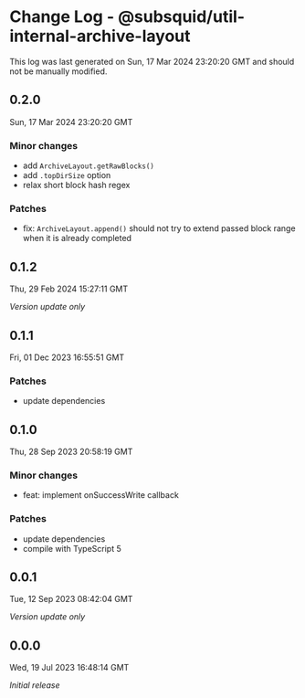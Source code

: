 # Change Log - @subsquid/util-internal-archive-layout

This log was last generated on Sun, 17 Mar 2024 23:20:20 GMT and should not be manually modified.

## 0.2.0
Sun, 17 Mar 2024 23:20:20 GMT

### Minor changes

- add `ArchiveLayout.getRawBlocks()`
- add `.topDirSize` option
- relax short block hash regex

### Patches

- fix: `ArchiveLayout.append()` should not try to extend passed block range when it is already completed

## 0.1.2
Thu, 29 Feb 2024 15:27:11 GMT

_Version update only_

## 0.1.1
Fri, 01 Dec 2023 16:55:51 GMT

### Patches

- update dependencies

## 0.1.0
Thu, 28 Sep 2023 20:58:19 GMT

### Minor changes

- feat: implement onSuccessWrite callback

### Patches

- update dependencies
- compile with TypeScript 5

## 0.0.1
Tue, 12 Sep 2023 08:42:04 GMT

_Version update only_

## 0.0.0
Wed, 19 Jul 2023 16:48:14 GMT

_Initial release_

